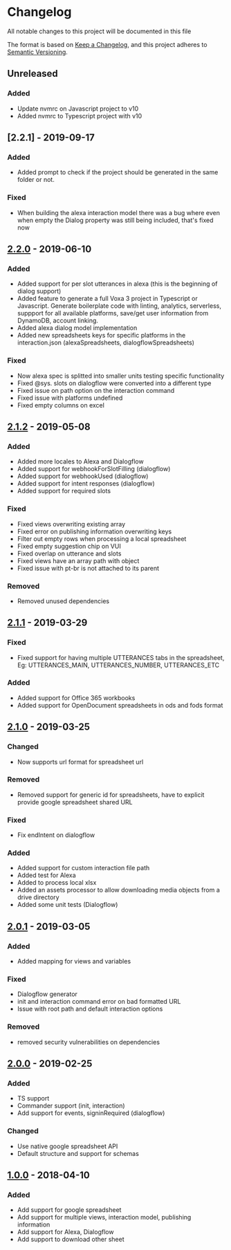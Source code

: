 # Changelog

All notable changes to this project will be documented in this file

The format is based on [Keep a Changelog](https://keepachangelog.com/en/1.0.0/),
and this project adheres to [Semantic Versioning](https://semver.org/spec/v2.0.0.html).

## Unreleased

### Added

- Update nvmrc on Javascript project to v10
- Added nvmrc to Typescript project with v10

## [2.2.1] - 2019-09-17

### Added

- Added prompt to check if the project should be generated in the same folder or not.

### Fixed

- When building the alexa interaction model there was a bug where even when empty the Dialog property was still being included, that's fixed now

## [2.2.0] - 2019-06-10

### Added

- Added support for per slot utterances in alexa (this is the beginning of dialog support)
- Added feature to generate a full Voxa 3 project in Typescript or Javascript. Generate boilerplate code with linting, analytics, serverless, suppport for all available platforms, save/get user information from DynamoDB, account linking.
- Added alexa dialog model implementation
- Added new spreadsheets keys for specific platforms in the interaction.json (alexaSpreadsheets, dialogflowSpreadsheets)

### Fixed

- Now alexa spec is splitted into smaller units testing specific functionality
- Fixed @sys. slots on dialogflow were converted into a different type
- Fixed issue on path option on the interaction command
- Fixed issue with platforms undefined
- Fixed empty columns on excel

## [2.1.2] - 2019-05-08

### Added

- Added more locales to Alexa and Dialogflow
- Added support for webhookForSlotFilling (dialogflow)
- Added support for webhookUsed (dialogflow)
- Added support for intent responses (dialogflow)
- Added support for required slots

### Fixed

- Fixed views overwriting existing array
- Fixed error on publishing information overwriting keys
- Filter out empty rows when processing a local spreadsheet
- Fixed empty suggestion chip on VUI
- Fixed overlap on utterance and slots
- Fixed views have an array path with object
- Fixed issue with pt-br is not attached to its parent

### Removed

- Removed unused dependencies

## [2.1.1] - 2019-03-29

### Fixed

- Fixed support for having multiple UTTERANCES tabs in the spreadsheet, Eg: UTTERANCES_MAIN, UTTERANCES_NUMBER, UTTERANCES_ETC

### Added

- Added support for Office 365 workbooks
- Added support for OpenDocument spreadsheets in ods and fods format

## [2.1.0] - 2019-03-25

### Changed

- Now supports url format for spreadsheet url

### Removed

- Removed support for generic id for spreadsheets, have to explicit provide google spreadsheet shared URL

### Fixed

- Fix endIntent on dialogflow

### Added

- Added support for custom interaction file path
- Added test for Alexa
- Added to process local xlsx
- Added an assets processor to allow downloading media objects from a drive directory
- Added some unit tests (Dialogflow)

## [2.0.1] - 2019-03-05

### Added

- Added mapping for views and variables

### Fixed

- Dialogflow generator
- init and interaction command error on bad formatted URL
- Issue with root path and default interaction options

### Removed

- removed security vulnerabilities on dependencies

## [2.0.0] - 2019-02-25

### Added

- TS support
- Commander support (init, interaction)
- Add support for events, signinRequired (dialogflow)

### Changed

- Use native google spreadsheet API
- Default structure and support for schemas

## [1.0.0] - 2018-04-10

### Added

- Add support for google spreadsheet
- Add support for multiple views, interaction model, publishing information
- Add support for Alexa, Dialogflow
- Add support to download other sheet

[unreleased]: https://github.com/VoxaAI/voxa-cli/compare/2.2.0...staging
[2.2.0]: https://github.com/VoxaAI/voxa-cli/compare/2.1.2...2.2.0
[2.1.2]: https://github.com/VoxaAI/voxa-cli/compare/2.1.1...2.1.2
[2.1.1]: https://github.com/VoxaAI/voxa-cli/compare/2.1.0...2.1.1
[2.1.0]: https://github.com/VoxaAI/voxa-cli/compare/2.0.1...2.1.0
[2.0.1]: https://github.com/VoxaAI/voxa-cli/compare/2.0.0...2.0.1
[2.0.0]: https://github.com/VoxaAI/voxa-cli/compare/1.0.0-alpha1...2.0.0
[1.0.0]: https://github.com/VoxaAI/voxa-cli/releases/tag/1.0.0-alpha1

